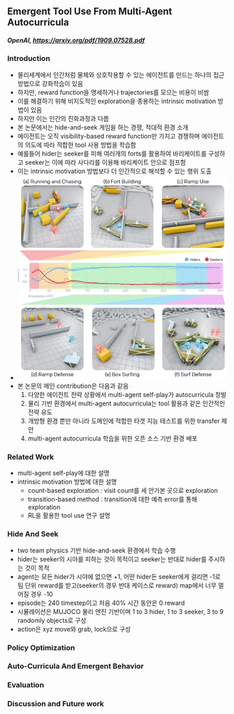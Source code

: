 ## Emergent Tool Use From Multi-Agent Autocurricula

##### OpenAI, https://arxiv.org/pdf/1909.07528.pdf

### Introduction
- 물리세계에서 인간처럼 물체와 상호작용할 수 있는 에이전트를 만드는 하나의 접근 방법으로 강화학습이 있음
- 하지만, reward function을 명세하거나 trajectories를 모으는 비용이 비쌈
- 이를 해결하기 위해 비지도적인 exploration을 종용하는 intrinsic motivation 방법이 있음
- 하지만 이는 인간의 진화과정과 다름
- 본 논문에서는 hide-and-seek 게임을 하는 경쟁, 적대적 환경 소개 
- 에이전트는 오직 visibility-based reward function만 가지고 경쟁하며 에이전트의 의도에 따라 적합한 tool 사용 방법을 학습함
- 예를들어 hider는 seeker를 피해 여러개의 forts를 활용하여 바리케이트를 구성하고 seeker는 이에 따라 사다리를 이용해 바리케이트 안으로 점프함
- 이는 intrinsic motivation 방법보다 더 인간적으로 해석할 수 있는 행위 도출
- ![Emergent Skill PRogression From Multi-Agent Autocurricula](paper_images/hide-and-seek_image1.PNG)
- 본 논문의 메인 contribution은 다음과 같음
  1. 다양한 에이전트 전략 상황에서 multi-agent self-play가 autocurricula 창발
  2. 물리 기반 환경에서 multi-agent autocurricula는 tool 활용과 같은 인간적인 전략 유도
  3. 개방형 환경 뿐만 아니라 도메인에 적합한 타겟 지능 테스트를 위한 transfer 제안
  4. multi-agent autocurricula 학습을 위한 오픈 소스 기반 환경 배포

### Related Work
- multi-agent self-play에 대한 설명
- intrinsic motivation 방법에 대한 설명
  - count-based exploration : visit count를 세 안가본 곳으로 exploration
  - transition-based method : transition에 대한 예측 error를 통해 exploration
  - RL을 활용한 tool use 연구 설명
  
### Hide And Seek
- two team physics 기반 hide-and-seek 환경에서 학습 수행
- hider는 seeker의 시야를 피하는 것이 목적이고 seeker는 반대로 hider를 주시하는 것이 목적
- agent는 모든 hider가 시야에 없으면 +1, 어떤 hider든 seeker에게 걸리면 -1로 팀 단위 reward를 받고(seeker의 경우 반대 케이스로 reward) map에서 너무 멀어질 경우 -10
- episode는 240 timestep이고 처음 40% 시간 동안은 0 reward
- 시뮬레이션은 MUJOCO 물리 엔진 기반이며 1 to 3 hider, 1 to 3 seeker, 3 to 9 randomly objects로 구성
- action은 xyz move와 grab, lock으로 구성

### Policy Optimization

### Auto-Curricula And Emergent Behavior

### Evaluation

### Discussion and Future work
